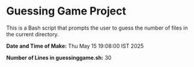 # Guessing Game Project

This is a Bash script that prompts the user to guess the number of files in the current directory.

**Date and Time of Make:** Thu May 15 19:08:00 IST 2025

**Number of Lines in guessinggame.sh:** 30
